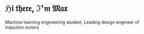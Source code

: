 <html lang="en">
<head>
    <meta charset="UTF-8">
    <meta name="viewport" content="width=device-width, initial-scale=1.0">
    <title>Italian</title>
    <!-- <link rel="stylesheet" href="styles.css"> -->
</head>
<body>

<div class="header">
    <h1>ℌ𝔦 𝔱𝔥𝔢𝔯𝔢, ℑ'𝔪 𝔐𝔞𝔵</h1>
    <p> Machine learning engineering student, Leading design engineer of induction motors</p>
</div>

</body>
</html>
